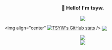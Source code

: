 <h3 align="center">👋 Hello! I'm tsyw. </h3> 

<div align="center"> <img align="center" src="https://visitor-badge.glitch.me/badge?page_id=tsyw" /> </div>

<!---
tsyw/tsyw is a ✨ special ✨ repository because its `README.md` (this file) appears on your GitHub profile.
You can click the Preview link to take a look at your changes.
--->

<img align="center" [![TSYW's GitHub stats](https://github-readme-stats.vercel.app/api?username=tsyw)](https://github.com/tsyw/github-readme-stats) />
<img align="center" src="https://github-readme-streak-stats.herokuapp.com/?user=tsyw" />
<div align="center"> <img align="center" src="https://github-profile-trophy.vercel.app/?username=tsyw&column=-1" /> </div>
<div align="center"> <img src="https://activity-graph.herokuapp.com/graph?username=tsyw&theme=github-light" /> </div>

